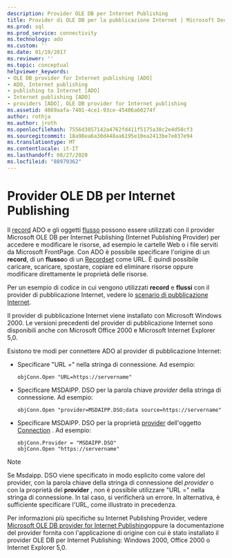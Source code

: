 ```yaml
---
description: Provider OLE DB per Internet Publishing
title: Provider di OLE DB per la pubblicazione Internet | Microsoft Docs
ms.prod: sql
ms.prod_service: connectivity
ms.technology: ado
ms.custom: ''
ms.date: 01/19/2017
ms.reviewer: ''
ms.topic: conceptual
helpviewer_keywords:
- OLE DB provider for Internet publishing [ADO]
- ADO, Internet publishing
- publishing to Internet [ADO]
- Internet publishing [ADO]
- providers [ADO], OLE DB provider for Internet publishing
ms.assetid: 4869aafa-7401-4ce1-93ce-45406a60274f
author: rothja
ms.author: jroth
ms.openlocfilehash: 7556d3857142a4762fd411f5175a38c2e4d58cf3
ms.sourcegitcommit: 18a98ea6a30d448aa6195e10ea2413be7e837e94
ms.translationtype: MT
ms.contentlocale: it-IT
ms.lasthandoff: 08/27/2020
ms.locfileid: "88979362"
---
```

# <a name="the-ole-db-provider-for-internet-publishing"></a>Provider OLE DB per Internet Publishing
Il [record](../../../ado/reference/ado-api/record-object-ado.md) ADO e gli oggetti [flusso](../../../ado/reference/ado-api/stream-object-ado.md) possono essere utilizzati con il provider Microsoft OLE DB per Internet Publishing (Internet Publishing Provider) per accedere e modificare le risorse, ad esempio le cartelle Web o i file serviti da Microsoft FrontPage. Con ADO è possibile specificare l'origine di un **record**, di un **flusso**o di un [Recordset](../../../ado/reference/ado-api/recordset-object-ado.md) come URL. È quindi possibile caricare, scaricare, spostare, copiare ed eliminare risorse oppure modificare direttamente le proprietà delle risorse.  
  
 Per un esempio di codice in cui vengono utilizzati **record** e **flussi** con il provider di pubblicazione Internet, vedere lo [scenario di pubblicazione Internet](../../../ado/guide/data/internet-publishing-scenario.md).  
  
 Il provider di pubblicazione Internet viene installato con Microsoft Windows 2000. Le versioni precedenti del provider di pubblicazione Internet sono disponibili anche con Microsoft Office 2000 e Microsoft Internet Explorer 5,0.  
  
 Esistono tre modi per connettere ADO al provider di pubblicazione Internet:  
  
-   Specificare "URL =" nella stringa di connessione. Ad esempio:  
  
    ```  
    objConn.Open "URL=https://servername"  
    ```  
  
-   Specificare MSDAIPP. DSO per la parola chiave *provider* della stringa di connessione. Ad esempio:  
  
    ```  
    objConn.Open "provider=MSDAIPP.DSO;data source=https://servername"  
    ```  
  
-   Specificare MSDAIPP. DSO per la proprietà [provider](../../../ado/reference/ado-api/provider-property-ado.md) dell'oggetto [Connection](../../../ado/reference/ado-api/connection-object-ado.md) . Ad esempio:  
  
    ```  
    objConn.Provider = "MSDAIPP.DSO"  
    objConn.Open "https://servername"  
    ```  
  
> [!NOTE]
>  Se Msdaipp. DSO viene specificato in modo esplicito come valore del provider, con la parola chiave della stringa di connessione del *provider* o con la proprietà del **provider** , non è possibile utilizzare "URL =" nella stringa di connessione. In tal caso, si verificherà un errore. In alternativa, è sufficiente specificare l'URL, come illustrato in precedenza.  
  
 Per informazioni più specifiche su Internet Publishing Provider, vedere [Microsoft OLE DB provider for Internet Publishing](../../../ado/guide/appendixes/microsoft-ole-db-provider-for-internet-publishing.md)oppure la documentazione del provider fornita con l'applicazione di origine con cui è stato installato il provider OLE DB per Internet Publishing: Windows 2000, Office 2000 o Internet Explorer 5,0.
